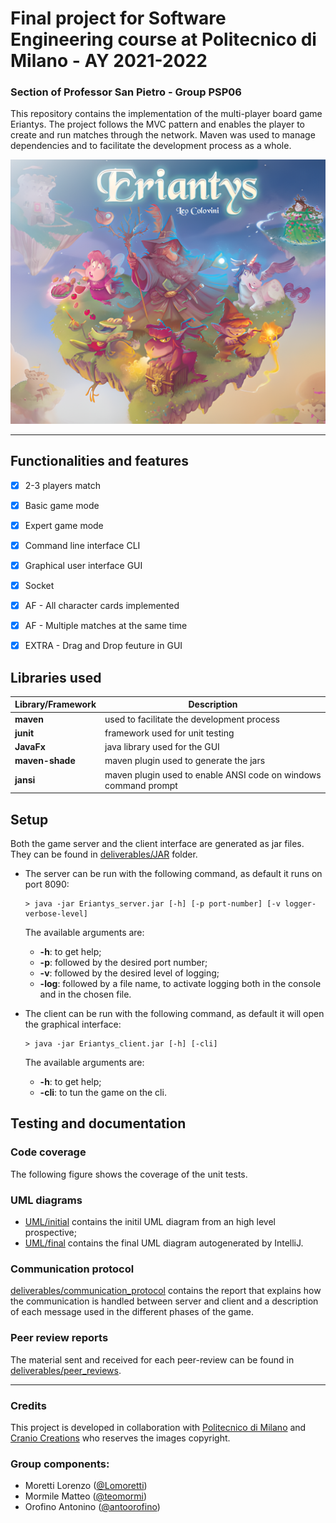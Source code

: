 # Final project for Software Engineering course at Politecnico di Milano - AY 2021-2022

### Section of Professor San Pietro - Group PSP06

This repository contains the implementation of the multi-player board game Eriantys. The project follows the MVC pattern and enables the player to create
and run matches through the network. Maven was used to manage dependencies and to facilitate the development process as a whole.

<p align="center">
	<img src="https://raw.githubusercontent.com/antoorofino/ing-sw-2022-Moretti-Mormile-Orofino/main/eriantys.png" alt="ERIANTYS"/>
</p>

---

## Functionalities and features

- [x] 2-3 players match
- [x] Basic game mode
- [x] Expert game mode
- [x] Command line interface CLI
- [x] Graphical user interface GUI
- [x] Socket
- [x] AF - All character cards implemented
- [x] AF - Multiple matches at the same time
- [x] EXTRA - Drag and Drop feuture in GUI


## Libraries used

|Library/Framework|Description|
|-----------------|-----------|
|__maven__|used to facilitate the development process|
|__junit__|framework used for unit testing|
|__JavaFx__|java library used for the GUI|
|__maven-shade__|maven plugin used to generate the jars|
|__jansi__|maven plugin used to enable ANSI code on windows command prompt|

## Setup

Both the game server and the client interface are generated as jar files. They can be found in [deliverables/JAR](deliverables/JAR) folder.
- The server can be run with the following command, as default it runs on port 8090:
    ```shell
    > java -jar Eriantys_server.jar [-h] [-p port-number] [-v logger-verbose-level]
    ```
  The available arguments are:
    - **-h**: to get help;
    - **-p**: followed by the desired port number;
    - **-v**: followed by the desired level of logging;
    - **-log**: followed by a file name, to activate logging both in the console and in the chosen file.

- The client can be run with the following command, as default it will open the graphical interface:
    ```shell
    > java -jar Eriantys_client.jar [-h] [-cli]
    ```
  The available arguments are:
    - **-h**: to get help;
    - **-cli**: to tun the game on the cli.

## Testing and documentation

### Code coverage

The following figure shows the coverage of the unit tests.



### UML diagrams

- [UML/initial](deliverables/UML/initial) contains the initil UML diagram from an high level prospective;
- [UML/final](deliverables/UML/final) contains the final UML diagram autogenerated by IntelliJ.

### Communication protocol

[deliverables/communication_protocol](deliverables/communication_protocol) contains the report that explains how the communication is handled between server and client and a description of each message used in the different phases of the game.

### Peer review reports

The material sent and received for each peer-review can be found in [deliverables/peer_reviews](deliverables/peer_reviews).

---

### Credits
This project is developed in collaboration with [Politecnico di Milano](https://www.polimi.it) and [Cranio Creations](http://www.craniocreations.it)
who reserves the images copyright.

### Group components:
- Moretti Lorenzo ([@Lomoretti](https://github.com/Lomoretti))
- Mormile Matteo ([@teomormi](https://github.com/teomormi))
- Orofino Antonino ([@antoorofino](https://github.com/antoorofino))
